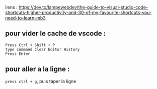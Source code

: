 liens : https://dev.to/lampewebdev/the-guide-to-visual-studio-code-shortcuts-higher-productivity-and-30-of-my-favourite-shortcuts-you-need-to-learn-mb3

## pour vider le cache de vscode : 
```
Press Ctrl + Shift + P
type command Clear Editor History
Press Enter
```

## pour aller a la ligne : 
```press ctrl + g```, puis taper la ligne
